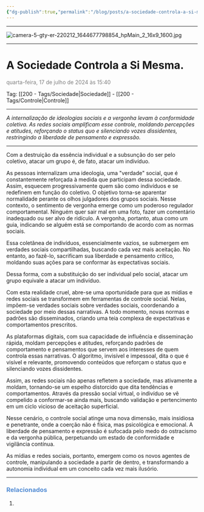 ```yaml
---
{"dg-publish":true,"permalink":"/blog/posts/a-sociedade-controla-a-si-mesma/","dgShowToc":true,"noteIcon":""}
---
```



---

![camera-5-gty-er-220212_1644677798854_hpMain_2_16x9_1600.jpg](/img/user/500%20-%20Media/camera-5-gty-er-220212_1644677798854_hpMain_2_16x9_1600.jpg)

---

# A Sociedade Controla a Si Mesma.
<font color="#7f7f7f">quarta-feira, 17 de julho de 2024 às 15:40</font>

Tag: [[200 - Tags/Sociedade\|Sociedade]] - [[200 - Tags/Controle\|Controle]]

---

*A internalização de ideologias sociais e a vergonha levam à conformidade coletiva. As redes sociais amplificam esse controle, moldando percepções e atitudes, reforçando o status quo e silenciando vozes dissidentes, restringindo a liberdade de pensamento e expressão.*

---

Com a destruição da essência individual e a subsunção do ser pelo coletivo, atacar um grupo é, de fato, atacar um indivíduo.

As pessoas internalizam uma ideologia, uma "verdade" social, que é constantemente reforçada à medida que participam dessa sociedade. Assim, esquecem progressivamente quem são como indivíduos e se redefinem em função do coletivo. O objetivo torna-se aparentar normalidade perante os olhos julgadores dos grupos sociais. Nesse contexto, o sentimento de vergonha emerge como um poderoso regulador comportamental. Ninguém quer sair mal em uma foto, fazer um comentário inadequado ou ser alvo de ridículo. A vergonha, portanto, atua como um guia, indicando se alguém está se comportando de acordo com as normas sociais.

Essa coletânea de indivíduos, essencialmente vazios, se submergem em verdades sociais compartilhadas, buscando cada vez mais aceitação. No entanto, ao fazê-lo, sacrificam sua liberdade e pensamento crítico, moldando suas ações para se conformar às expectativas sociais.

Dessa forma, com a substituição do ser individual pelo social, atacar um grupo equivale a atacar um indivíduo. 

Com esta realidade cruel, abre-se uma oportunidade para que as mídias e redes sociais se transformem em ferramentas de controle social. Nelas, impõem-se verdades sociais sobre verdades sociais, coordenando a sociedade por meio dessas narrativas. A todo momento, novas normas e padrões são disseminados, criando uma teia complexa de expectativas e comportamentos prescritos.

As plataformas digitais, com sua capacidade de influência e disseminação rápida, moldam percepções e atitudes, reforçando padrões de comportamento e pensamentos que servem aos interesses de quem controla essas narrativas. O algoritmo, invisível e impessoal, dita o que é visível e relevante, promovendo conteúdos que reforçam o status quo e silenciando vozes dissidentes. 

Assim, as redes sociais não apenas refletem a sociedade, mas ativamente a moldam, tornando-se um espelho distorcido que dita tendências e comportamentos. Através da pressão social virtual, o indivíduo se vê compelido a conformar-se ainda mais, buscando validação e pertencimento em um ciclo vicioso de aceitação superficial.

Nesse cenário, o controle social atinge uma nova dimensão, mais insidiosa e penetrante, onde a coerção não é física, mas psicológica e emocional. A liberdade de pensamento e expressão é sufocada pelo medo do ostracismo e da vergonha pública, perpetuando um estado de conformidade e vigilância contínua. 

As mídias e redes sociais, portanto, emergem como os novos agentes de controle, manipulando a sociedade a partir de dentro, e transformando a autonomia individual em um conceito cada vez mais ilusório.

---

### <font color="#548dd4">Relacionados</font>
1. 